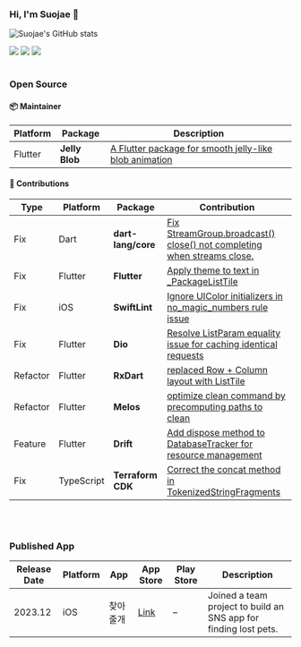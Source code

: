 ### Hi, I'm Suojae 👋

![Suojae's GitHub stats](https://github-readme-stats.vercel.app/api?username=suojae&show_icons=true&bg_color=00000000&hide=stars,contribs)

<p align="left"> <img src="https://img.shields.io/badge/Dart-%230175C2.svg?style=for-the-badge&logo=dart&logoColor=white" /> <img src="https://img.shields.io/badge/Flutter-%2302569B.svg?style=for-the-badge&logo=flutter&logoColor=white" /> <img src="https://img.shields.io/badge/Serverpod-3B82F6?style=for-the-badge&logo=serverpod&logoColor=white" /> </p>

#

### Open Source

#### 📦 Maintainer  

| Platform | Package       | Description |
|----------|--------------|-------------|
| Flutter  | **Jelly Blob** | [A Flutter package for smooth jelly-like blob animation](https://pub.dev/packages/jelly_blob) |

#### 🌟 Contributions


| Type | Platform | Package | Contribution |
|------|----------|---------|-------------|
| Fix | Dart | **dart-lang/core** | [Fix StreamGroup.broadcast() close() not completing when streams close.](https://github.com/dart-lang/core/pull/876) |
| Fix | Flutter | **Flutter** | [Apply theme to text in _PackageListTile](https://github.com/flutter/flutter/pull/165739) |
| Fix | iOS | **SwiftLint** | [Ignore UIColor initializers in no_magic_numbers rule issue](https://github.com/realm/SwiftLint/pull/6035) |
| Fix | Flutter | **Dio** | [Resolve ListParam equality issue for caching identical requests](https://github.com/cfug/dio/pull/2366) |
| Refactor | Flutter | **RxDart** | [replaced Row + Column layout with ListTile](https://github.com/ReactiveX/rxdart/pull/789) |
| Refactor | Flutter | **Melos** | [optimize clean command by precomputing paths to clean](https://github.com/invertase/melos/pull/855) |
| Feature | Flutter | **Drift** | [Add dispose method to DatabaseTracker for resource management](https://github.com/simolus3/drift/pull/3420) |
| Fix | TypeScript | **Terraform CDK** | [Correct the concat method in TokenizedStringFragments](https://github.com/hashicorp/terraform-cdk/pull/3772) |


<br/>

#

### Published App


| Release Date | Platform | App | App Store | Play Store | Description |
|--------------|----------|-----|-----------|------------|-------------|
| 2023.12 | iOS | 찾아줄개 | [Link](https://apps.apple.com/ma/app/%EC%B0%BE%EC%95%84%EC%A4%84%EA%B0%9C/id6471409178) | – | Joined a team project to build an SNS app for finding lost pets. |
